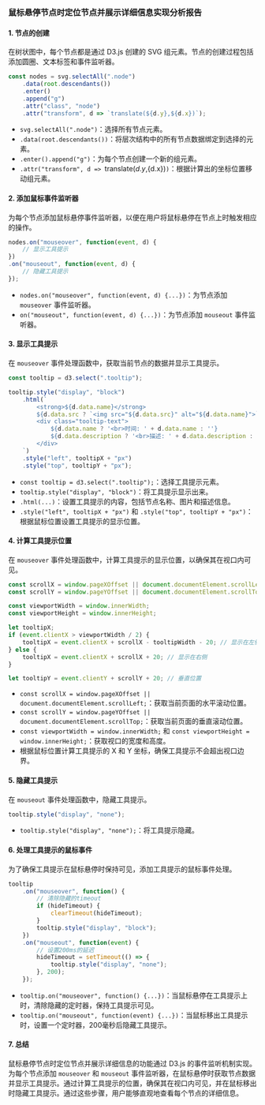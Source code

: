### 鼠标悬停节点时定位节点并展示详细信息实现分析报告

#### 1. 节点的创建

在树状图中，每个节点都是通过 D3.js 创建的 SVG 组元素。节点的创建过程包括添加圆圈、文本标签和事件监听器。

```javascript
const nodes = svg.selectAll(".node")
    .data(root.descendants())
    .enter()
    .append("g")
    .attr("class", "node")
    .attr("transform", d => `translate(${d.y},${d.x})`);
```

- `svg.selectAll(".node")`：选择所有节点元素。
- `.data(root.descendants())`：将层次结构中的所有节点数据绑定到选择的元素。
- `.enter().append("g")`：为每个节点创建一个新的组元素。
- `.attr("transform", d => `translate(${d.y},${d.x})`)`：根据计算出的坐标位置移动组元素。

#### 2. 添加鼠标事件监听器

为每个节点添加鼠标悬停事件监听器，以便在用户将鼠标悬停在节点上时触发相应的操作。

```javascript
nodes.on("mouseover", function(event, d) {
    // 显示工具提示
})
.on("mouseout", function(event, d) {
    // 隐藏工具提示
});
```

- `nodes.on("mouseover", function(event, d) {...})`：为节点添加 `mouseover` 事件监听器。
- `on("mouseout", function(event, d) {...})`：为节点添加 `mouseout` 事件监听器。

#### 3. 显示工具提示

在 `mouseover` 事件处理函数中，获取当前节点的数据并显示工具提示。

```javascript
const tooltip = d3.select(".tooltip");

tooltip.style("display", "block")
    .html(`
        <strong>${d.data.name}</strong>
        ${d.data.src ? `<img src="${d.data.src}" alt="${d.data.name}">` : ''}
        <div class="tooltip-text">
            ${d.data.name ? '<br>时间: ' + d.data.name : ''}
            ${d.data.description ? '<br>描述: ' + d.data.description : ''}
        </div>
    `)
    .style("left", tooltipX + "px")
    .style("top", tooltipY + "px");
```

- `const tooltip = d3.select(".tooltip");`：选择工具提示元素。
- `tooltip.style("display", "block")`：将工具提示显示出来。
- `.html(...)`：设置工具提示的内容，包括节点名称、图片和描述信息。
- `.style("left", tooltipX + "px")` 和 `.style("top", tooltipY + "px")`：根据鼠标位置设置工具提示的显示位置。

#### 4. 计算工具提示位置

在 `mouseover` 事件处理函数中，计算工具提示的显示位置，以确保其在视口内可见。

```javascript
const scrollX = window.pageXOffset || document.documentElement.scrollLeft;
const scrollY = window.pageYOffset || document.documentElement.scrollTop;

const viewportWidth = window.innerWidth;
const viewportHeight = window.innerHeight;

let tooltipX;
if (event.clientX > viewportWidth / 2) {
    tooltipX = event.clientX + scrollX - tooltipWidth - 20; // 显示在左侧
} else {
    tooltipX = event.clientX + scrollX + 20; // 显示在右侧
}

let tooltipY = event.clientY + scrollY + 20; // 垂直位置
```

- `const scrollX = window.pageXOffset || document.documentElement.scrollLeft;`：获取当前页面的水平滚动位置。
- `const scrollY = window.pageYOffset || document.documentElement.scrollTop;`：获取当前页面的垂直滚动位置。
- `const viewportWidth = window.innerWidth;` 和 `const viewportHeight = window.innerHeight;`：获取视口的宽度和高度。
- 根据鼠标位置计算工具提示的 X 和 Y 坐标，确保工具提示不会超出视口边界。

#### 5. 隐藏工具提示

在 `mouseout` 事件处理函数中，隐藏工具提示。

```javascript
tooltip.style("display", "none");
```

- `tooltip.style("display", "none");`：将工具提示隐藏。

#### 6. 处理工具提示的鼠标事件

为了确保工具提示在鼠标悬停时保持可见，添加工具提示的鼠标事件处理。

```javascript
tooltip
    .on("mouseover", function() {
        // 清除隐藏的timeout
        if (hideTimeout) {
            clearTimeout(hideTimeout);
        }
        tooltip.style("display", "block");
    })
    .on("mouseout", function(event) {
        // 设置200ms的延迟
        hideTimeout = setTimeout(() => {
            tooltip.style("display", "none");
        }, 200);
    });
```

- `tooltip.on("mouseover", function() {...})`：当鼠标悬停在工具提示上时，清除隐藏的定时器，保持工具提示可见。
- `tooltip.on("mouseout", function(event) {...})`：当鼠标移出工具提示时，设置一个定时器，200毫秒后隐藏工具提示。

#### 7. 总结

鼠标悬停节点时定位节点并展示详细信息的功能通过 D3.js 的事件监听机制实现。为每个节点添加 `mouseover` 和 `mouseout` 事件监听器，在鼠标悬停时获取节点数据并显示工具提示。通过计算工具提示的位置，确保其在视口内可见，并在鼠标移出时隐藏工具提示。通过这些步骤，用户能够直观地查看每个节点的详细信息。